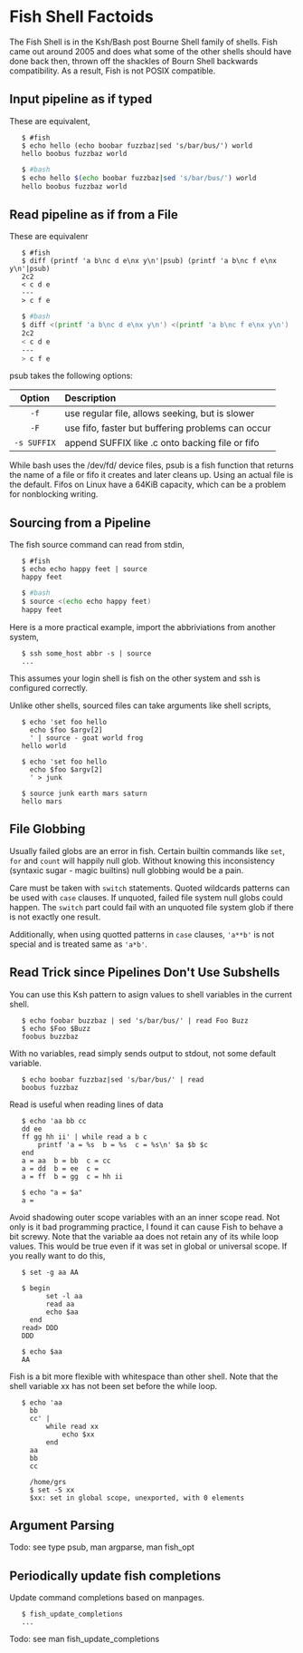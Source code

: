 # Fish Shell Factoids

The Fish Shell is in the Ksh/Bash post Bourne Shell family of shells.
Fish came out around 2005 and does what some of the other shells
should have done back then, thrown off the shackles of Bourn Shell
backwards compatibility.  As a result, Fish is not POSIX compatible.

## Input pipeline as if typed

These are equivalent,

```fish
   $ #fish
   $ echo hello (echo boobar fuzzbaz|sed 's/bar/bus/') world
   hello boobus fuzzbaz world
```

```bash
   $ #bash
   $ echo hello $(echo boobar fuzzbaz|sed 's/bar/bus/') world
   hello boobus fuzzbaz world
```

## Read pipeline as if from a File

These are equivalenr

```fish
   $ #fish
   $ diff (printf 'a b\nc d e\nx y\n'|psub) (printf 'a b\nc f e\nx y\n'|psub)
   2c2
   < c d e
   ---
   > c f e
```

```bash
   $ #bash
   $ diff <(printf 'a b\nc d e\nx y\n') <(printf 'a b\nc f e\nx y\n')
   2c2
   < c d e
   ---
   > c f e
```

psub takes the following options:

| Option      | Description                                       |
|:-----------:|:------------------------------------------------- |
| `-f`        | use regular file, allows seeking, but is slower   |
| `-F`        | use fifo, faster but buffering problems can occur |
| `-s SUFFIX` | append SUFFIX like .c onto backing file or fifo   |

While bash uses the /dev/fd/ device files, psub is a fish function that returns
the name of a file or fifo it creates and later cleans up.  Using an actual file
is the default.  Fifos on Linux have a 64KiB capacity, which can be a problem
for nonblocking writing.

## Sourcing from a Pipeline

The fish source command can read from stdin,

```fish
   $ #fish
   $ echo echo happy feet | source
   happy feet
```

```bash
   $ #bash
   $ source <(echo echo happy feet)
   happy feet
```

Here is a more practical example, import the abbriviations
from another system,

```fish
   $ ssh some_host abbr -s | source
   ...
```

This assumes your login shell is fish on the other system and
ssh is configured correctly.

Unlike other shells, sourced files can take arguments like shell scripts,

```fish
   $ echo 'set foo hello
     echo $foo $argv[2]
     ' | source - goat world frog
   hello world

   $ echo 'set foo hello
     echo $foo $argv[2]
     ' > junk

   $ source junk earth mars saturn
   hello mars
```

## File Globbing

Usually failed globs are an error in fish.  Certain builtin commands like
`set`, `for` and `count` will happily null glob.  Without knowing this
inconsistency (syntaxic sugar - magic builtins) null globbing would be a pain.

Care must be taken with `switch` statements.  Quoted wildcards patterns can be
used with `case` clauses.  If unquoted, failed file system null globs could
happen.  The `switch` part could fail with an unquoted file system glob if
there is not exactly one result.

Additionally, when using quotted patterns in `case` clauses, `'a**b'` is not
special and is treated same as `'a*b'`.

## Read Trick since Pipelines Don't Use Subshells

You can use this Ksh pattern to asign values to shell variables
in the current shell.

```fish
   $ echo foobar buzzbaz | sed 's/bar/bus/' | read Foo Buzz
   $ echo $Foo $Buzz
   foobus buzzbaz
```

With no variables, read simply sends output to stdout, not some
default variable.

```fish
   $ echo boobar fuzzbaz|sed 's/bar/bus/' | read
   boobus fuzzbaz
```

Read is useful when reading lines of data

```fish
   $ echo 'aa bb cc
   dd ee
   ff gg hh ii' | while read a b c
       printf 'a = %s  b = %s  c = %s\n' $a $b $c
   end
   a = aa  b = bb  c = cc
   a = dd  b = ee  c =
   a = ff  b = gg  c = hh ii

   $ echo "a = $a"
   a =
```

Avoid shadowing outer scope variables with an an inner scope
read.  Not only is it bad programming practice, I found it can
cause Fish to behave a bit screwy.  Note that the variable aa does
not retain any of its while loop values.  This would be true even
if it was set in global or universal scope.  If you really want
to do this,

```fish
   $ set -g aa AA

   $ begin
         set -l aa
         read aa
         echo $aa
     end
   read> DDD
   DDD

   $ echo $aa
   AA
```

Fish is a bit more flexible with whitespace than other shell.  Note
that the shell variable xx has not been set before the while loop.

```fish
   $ echo 'aa
     bb
     cc' |
         while read xx
             echo $xx
         end
     aa
     bb
     cc

     /home/grs
     $ set -S xx
     $xx: set in global scope, unexported, with 0 elements
```

## Argument Parsing

Todo: see type psub, man argparse, man fish_opt

## Periodically update fish completions

Update command completions based on manpages.

```fish
   $ fish_update_completions
   ...
```

  Todo: see man fish_update_completions
